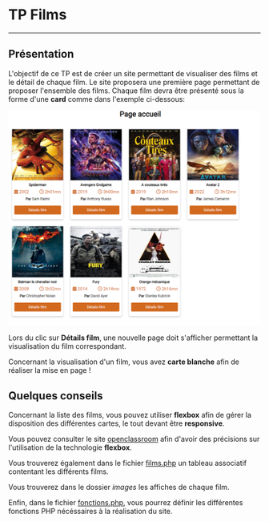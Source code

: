 # TP Films

---

## Présentation

L'objectif de ce TP est de créer un site permettant de visualiser des films et le détail de chaque film.
Le site proposera une première page permettant de proposer l'ensemble des films. Chaque film devra être présenté sous la forme d'une **card** comme dans l'exemple ci-dessous:

![](./documentation/liste-films.png)

Lors du clic sur **Détails film**, une nouvelle page doit s'afficher permettant la visualisation du film correspondant.

Concernant la visualisation d'un film, vous avez **carte blanche** afin de réaliser la mise en page !

## Quelques conseils

Concernant la liste des films, vous pouvez utiliser **flexbox** afin de gérer la disposition des différentes cartes, le tout devant être **responsive**.

Vous pouvez consulter le site [openclassroom](https://openclassrooms.com/fr/courses/1603881-creez-votre-site-web-avec-html5-et-css3/8061384-faites-votre-mise-en-page-avec-flexbox) afin d'avoir des précisions sur l'utilisation de la technologie **flexbox**.

Vous trouverez également dans le fichier [films.php](./films.php) un tableau associatif contentant les différents films.

Vous trouverez dans le dossier *images* les affiches de chaque film.

Enfin, dans le fichier [fonctions.php](./fonctions.php), vous pourrez définir les différentes fonctions PHP nécéssaires à la réalisation du site.
